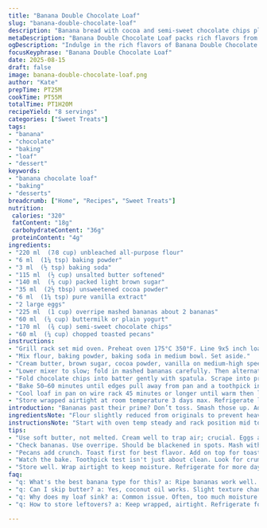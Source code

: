 ```yaml
---
title: "Banana Double Chocolate Loaf"
slug: "banana-double-chocolate-loaf"
description: "Banana bread with cocoa and semi-sweet chocolate chips plus crunchy pecans giving texture contrast. Adjusted flour and sugar amounts to balance moisture and sweetness. Includes substitute ideas for milk and nuts. Baking controlled by look and touch not clock alone, watch edges pull from pan and test with clean toothpick. Mixing techniques keep crumb tender but structure firm. Variations with Greek yogurt or coconut oil introduced for moisture shifts. Step sequencing reworked for efficiency and consistent blending. Technique tips conflict common pitfalls: overmixing, underbaking, and ingredient temp failings."
metaDescription: "Banana Double Chocolate Loaf packs rich flavors from bananas, cocoa, and chocolate chips. Get the perfect bake with these simplified techniques."
ogDescription: "Indulge in the rich flavors of Banana Double Chocolate Loaf. Perfect alongside a cup of coffee or a warm tea break."
focusKeyphrase: "Banana Double Chocolate Loaf"
date: 2025-08-15
draft: false
image: banana-double-chocolate-loaf.png
author: "Kate"
prepTime: PT25M
cookTime: PT55M
totalTime: PT1H20M
recipeYield: "8 servings"
categories: ["Sweet Treats"]
tags:
- "banana"
- "chocolate"
- "baking"
- "loaf"
- "dessert"
keywords:
- "banana chocolate loaf"
- "baking"
- "desserts"
breadcrumb: ["Home", "Recipes", "Sweet Treats"]
nutrition: 
 calories: "320"
 fatContent: "18g"
 carbohydrateContent: "36g"
 proteinContent: "4g"
ingredients:
- "220 ml  (7⁄8 cup) unbleached all-purpose flour"
- "6 ml  (1¼ tsp) baking powder"
- "3 ml  (½ tsp) baking soda"
- "115 ml  (½ cup) unsalted butter softened"
- "140 ml  (⅔ cup) packed light brown sugar"
- "35 ml  (2½ tbsp) unsweetened cocoa powder"
- "6 ml  (1¼ tsp) pure vanilla extract"
- "2 large eggs"
- "225 ml  (1 cup) overripe mashed bananas about 2 bananas"
- "60 ml  (¼ cup) buttermilk or plain yogurt"
- "170 ml  (¾ cup) semi-sweet chocolate chips"
- "60 ml  (¼ cup) chopped toasted pecans"
instructions:
- "Grill rack set mid oven. Preheat oven 175°C 350°F. Line 9x5 inch loaf pan with parchment leaving overhang on two sides; butter opposite sides for easy release."
- "Mix flour, baking powder, baking soda in medium bowl. Set aside."
- "Cream butter, brown sugar, cocoa powder, vanilla on medium-high speed until lighter and fluffy; about 3–4 minutes. Do not rush here. Add eggs one at a time beating well after each until homogenous—curdling means butter too cold or eggs cold. Use room temp eggs."
- "Lower mixer to slow; fold in mashed bananas carefully. Then alternate adding dry mix and buttermilk in thirds, beginning and ending with dry. Avoid overmixing at this stage—stop when just combined. Lumps are okay. Use spatula to finish folding carefully."
- "Fold chocolate chips into batter gently with spatula. Scrape into prepared pan. Even out top with spatula. Scatter pecans over batter pushing gently so they stick; will toast on baking surface adding crunch."
- "Bake 50–60 minutes until edges pull away from pan and a toothpick inserted in center comes out with moist crumbs but no wet batter. Chocolate melty on tester acceptable here, do not overbake. You want moist crumb with chocolate streaming when warm."
- "Cool loaf in pan on wire rack 45 minutes or longer until warm then lift out using parchment sling. Cool completely for cleaner slicing or serve warm with melted butter."
- "Store wrapped airtight at room temperature 3 days max. Refrigerate longer storage; bring back to room temp or warm gently before serving."
introduction: "Bananas past their prime? Don’t toss. Smash those up. Add cocoa powder for deep chocolate flavor punch without soaking batter too much. Butter stays firm but creamy so mix better; swap with coconut oil if dairy intolerant turning texture just slightly denser but still moist. Brown sugar contributes more depth than white here — caramelly notes and moisture. Pecans swap out peanuts to upgrade crunch and nutty aroma, toast them prior for extra. Chocolate chips melt into pockets, gooey gems hidden in crumb. Powdered leaveners upped a tad to lift denser batter made wetter with yogurt but buttermilk or regular milk works, adjust slightly. Timing is guideline. Watch loaf edges pull from pan sides, toothpick test near done, not soaked. Smell should be rich cocoa and banana heady aroma. Let sit in pan cool or risk crumbling. Slice warm or cool, perfect with morning coffee or afternoon tea. No fluff, all function. Practical, tested, and adaptable for when kitchen decides to surprise you."
ingredientsNote: "Flour slightly reduced from originals to prevent heavy loaf—too much flour sucks moisture out. Use unbleached for best texture but regular AP works; just sift well. Baking powder and soda balanced so cocoa’s acidity doesn't mess with rise. Butter softened, not melted; keeps fat unseparated and creamed properly. Brown sugar packs flavor and moisture; if you prefer lighter taste, use white sugar but tweak baking time slightly. Cocoa unsweetened, so chocolate chips do necessary sweetening spots. Eggs room temperature blend easier. Bananas ripe, almost overripe, mashed with fork not blender—chunky too fine loses texture. Milk sub options keep loaf moist: sour cream, yogurt or buttermilk preferred. Nuts toasted and chopped coarsely keeps crunch effective versus soggy bits. Pecans chosen over peanuts for flavor profile upgrade; swap with walnuts or hazelnuts if allergic. Chocolate chips semi-sweet, dark bittersweet or milk chocolate valid but affect sweetness balance."
instructionsNote: "Start with oven temp steady and rack position mid to ensure even bake top and bottom. Parchment sling enables easy removal; butter opposite sides for balanced sticking. Dry ingredients mixed separately prevents pockets of leaveners. Creaming butter and sugar thoroughly traps air bubbles, sets crumb structure; rushing here causes dense loaf. Adding eggs slowly keeps batter emulsified to avoid curdling. Alternating dry and wet adds moisture gradually and prevents overmixing gluten leading to toughness. Fold in chips last; vigorous mixing can break chips and streak batter. Pecans added on top ensures they toast on surface instead of sinking, gives textural contrast. Bake until edges slightly pulling from pan sides helps you identify doneness—don’t rely only on timer. Confirm with toothpick; a little melted chocolate okay but no raw batter. Cooling in pan traps moisture and prevents loaf collapse; unmold once warm or loaf can fall apart. Keep loaf wrapped airtight. Refrigerate long term; if dry, brush slices lightly with water or warm milk and toast. Avoid microwave reheating too long or loaf becomes dry and spongy."
tips:
- "Use soft butter, not melted. Cream well to trap air; crucial. Eggs at room temp. Don't rush adding them. Keeps batter smooth."
- "Check bananas. Use overripe. Should be blackened in spots. Mash with fork. No blender; keeps texture. Avoid lumps in batter."
- "Pecans add crunch. Toast first for best flavor. Add on top for toasting while loaf bakes. Don't mix them in; soggy textures."
- "Watch the bake. Toothpick test isn't just about clean. Look for crumbs. Edges pulling from pan mean it's done. Smell deep cocoa."
- "Store well. Wrap airtight to keep moisture. Refrigerate for more days. Slice warming before eating. Prevent dry loaf syndrome."
faq:
- "q: What's the best banana type for this? a: Ripe bananas work well. Look for spots. Overripe makes batter sweeter."
- "q: Can I skip butter? a: Yes, coconut oil works. Slight texture change. Loaf stays moist but denser."
- "q: Why does my loaf sink? a: Common issue. Often, too much moisture or underbaking. Ensure proper measurements."
- "q: How to store leftovers? a: Keep wrapped, airtight. Refrigerate for a longer time. Bring to room temp before serving."

---
```


